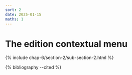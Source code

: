 ```yaml
---
sort: 2
date: 2025-01-15
maths: 1
---
```


# The edition contextual menu

{% include chap-6/section-2/sub-section-2.html %}

{% bibliography --cited %}

